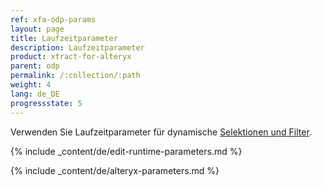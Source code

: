 ```yaml
---
ref: xfa-odp-params
layout: page
title: Laufzeitparameter
description: Laufzeitparameter
product: xtract-for-alteryx
parent: odp
permalink: /:collection/:path
weight: 4
lang: de_DE
progressstate: 5
---
```


Verwenden Sie Laufzeitparameter für dynamische [Selektionen und Filter](./odp-define#selektion-und-filter).

{% include _content/de/edit-runtime-parameters.md %}

{% include _content/de/alteryx-parameters.md %}